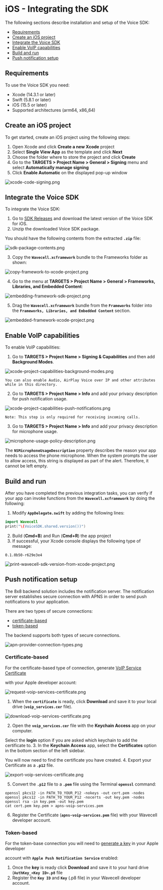 # iOS - Integrating the SDK

The following sections describe installation and setup of the Voice SDK:

* [Requirements](#requirements)
* [Create an iOS project](#create-an-ios-project)
* [Integrate the Voice SDK](#integrate-the-voice-sdk)
* [Enable VoIP capabilities](#enable-voip-capabilities)
* [Build and run](#build-and-run)
* [Push notification setup](#push-notification-setup)

## Requirements

To use the Voice SDK you need:

* Xcode (14.3.1 or later)
* Swift (5.8.1 or later)
* iOS (15.5 or later)
* Supported architectures (arm64, x86_64)

## Create an iOS project

To get started, create an iOS project using the following steps:

1. Open Xcode and click **Create a new Xcode** project
2. Select **Single View App** as the template and click **Next**
3. Choose the folder where to store the project and click **Create**
4. Go to the **TARGETS > Project Name > General > Signing** menu and select **Automatically manage signing**
5. Click **Enable Automatic** on the displayed pop-up window

![](../images/378a054-1.png "xcode-code-signing.png")

## Integrate the Voice SDK

To integrate the Voice SDK:

1. Go to [SDK Releases](https://github.com/8x8/voice-sdk-releases-ios/releases) and download the latest version of the Voice SDK for iOS.
2. Unzip the downloaded Voice SDK package.

You should have the following contents from the extracted **`.zip`** file:

![](../images/ab862ba-sdk-package-contents.png "sdk-package-contents.png")

3. Copy the **`Wavecell.xcframework`** bundle to the Frameworks folder as shown:

![](../images/b63f1f8-copy-framework-to-xcode-project.png "copy-framework-to-xcode-project.png")

4. Go to the menu at **TARGETS > Project Name > General > Frameworks, Libraries, and Embedded Content**:

![](../images/f03284b-embedding-framework-sdk-project.png "embedding-framework-sdk-project.png")

5. Drag the **`Wavecell.xcframework`** bundle from the **`Frameworks`** folder into the **`Frameworks, Libraries, and Embedded Content`** section.

![](../images/40e0d75-embedded-framework-xcode-project.png "embedded-framework-xcode-project.png")

## Enable VoIP capabilities

To enable VoIP capabilities:

1. Go to **TARGETS > Project Name > Signing & Capabilities** and then add **Background Modes**.

![](../images/d8e4003-xcode-project-capabilities-background-modes.png "xcode-project-capabilities-background-modes.png")

```
You can also enable Audio, AirPlay Voice over IP and other attributes while in this directory.

```

2. Go to **TARGETS > Project Name > Info** and add your privacy description for push notification usage.

![](../images/e3da9bc-xcode-project-capabilities-push-notifications.png "xcode-project-capabilities-push-notifications.png")

```
Note: This step is only required for receiving incoming calls.

```

3. Go to **TARGETS > Project Name > Info** and add your privacy description for microphone usage.

![](../images/4f16d2e-microphone-usage-policy-description.png "microphone-usage-policy-description.png")  

The **`NSMicrophoneUsageDescription`** property describes the reason your app needs to access the phone microphone. When the system prompts the user to allow access, this string is displayed as part of the alert. Therefore, it cannot be left empty.

## Build and run

After you have completed the previous integration tasks, you can verify if your app can invoke functions from the **`Wavecell.xcframework`** by doing the following:

1. Modify **`AppDelegate.swift`** by adding the following lines:

```swift
import Wavecell
print("\(VoiceSDK.shared.version())")

```

2. Build (**Cmd+B**) and Run (**Cmd+R**) the app project
3. If successful, your Xcode console displays the following type of message:

```
0.1.0b50-r629e3e4

```

![](../images/cadf8f6-print-wavecell-sdk-version-from-xcode-project.png "print-wavecell-sdk-version-from-xcode-project.png")

## Push notification setup

The 8x8 backend solution includes the notification server. The notification server establishes secure connection with APNS in order to send push notifications to your application.

There are two types of secure connections:

* [certificate-based](https://developer.apple.com/documentation/usernotifications/setting_up_a_remote_notification_server/establishing_a_certificate-based_connection_to_apns)
* [token-based](https://developer.apple.com/documentation/usernotifications/setting_up_a_remote_notification_server/establishing_a_token-based_connection_to_apns)

The backend supports both types of secure connections.

![](../images/77df3b8-apn-provider-connection-types.png "apn-provider-connection-types.png")

### Certificate-based

For the certificate-based type of connection, generate [VoIP Service Certificate](https://help.apple.com/developer-account/#/dev9249db258)  

with your Apple developer account:

![](../images/bc2a5f2-request-voip-services-certificate.png "request-voip-services-certificate.png")

1. When the **`certificate`** is ready, click **Download** and save it to your local drive (**`voip_services.cer`** file).

![](../images/0088a27-download-voip-services-certificate.png "download-voip-services-certificate.png")

2. Open the **`voip_services.cer`** file with the **Keychain Access** app on your computer.

Select the **login** option if you are asked which keychain to add the certificate to.
3. In the **Keychain Access** app, select the **Certificates** option in the bottom section of the left sidebar.

You will now need to find the certificate you have created.
4. Export your Certificate as a **`.p12`** file.

![](../images/b2ba882-export-voip-services-certificate.png "export-voip-services-certificate.png")

5. Convert the **`.p12`** file to a **`.pem`** file using the Terminal **`openssl`** command:

```
openssl pkcs12 -in PATH_TO_YOUR_P12 -nokeys -out cert.pem -nodes
openssl pkcs12 -in PATH_TO_YOUR_P12 -nocerts -out key.pem -nodes
openssl rsa -in key.pem -out key.pem
cat cert.pem key.pem > apns-voip-services.pem

```

6. Register the Certificate (**`apns-voip-services.pem`** file) with your Wavecell developer account.

### Token-based

For the token-base connection you will need to [generate a key](https://help.apple.com/developer-account/#/devcdfbb56a3) in your Apple developer  

account with **`Apple Push Notification Service`** enabled:

1. Once the **key** is ready click **Download** and save it to your hard drive (**`AuthKey_<Key ID>.p8`** file
2. Register the **`Key ID`** and **`Key`** (.p8 file) in your Wavecell developer account.
